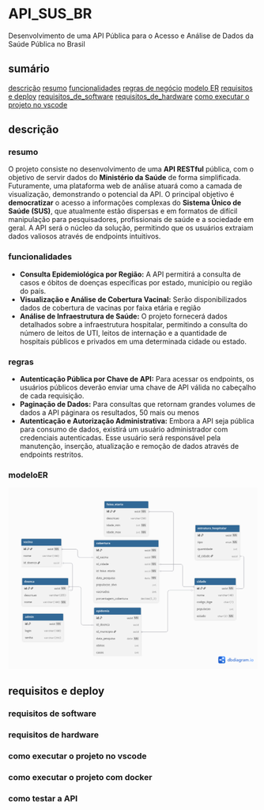 # API_SUS_BR
Desenvolvimento de uma API Pública para o Acesso e Análise de Dados da Saúde Pública no Brasil

## sumário
[descrição](#descrição)
  [resumo](#resumo)
  [funcionalidades](#funcionalidades)
  [regras de negócio](#regras)
  [modelo ER](#modeloER)
[requisitos e deploy](#requisitos_e_deploy)
  [requisitos_de_software](#requisitos-de-software)
  [requisitos_de_hardware](#requisitos-de-hardware)
  [como executar o projeto no vscode](#como-executar-o-projeto-no-vscode)

## descrição

### resumo
  O projeto consiste no desenvolvimento de uma **API RESTful** pública, com o objetivo de servir dados do **Ministério da Saúde** de forma simplificada. Futuramente, uma plataforma web de análise atuará como a camada de visualização, demonstrando o potencial da API. O principal objetivo é **democratizar** o acesso a informações complexas do **Sistema Único de Saúde (SUS)**, que atualmente estão dispersas e em formatos de difícil manipulação para pesquisadores, profissionais de saúde e a sociedade em geral.
A API será o núcleo da solução, permitindo que os usuários extraiam dados valiosos através de endpoints intuitivos.

### funcionalidades
  - **Consulta Epidemiológica por Região:** A API permitirá a consulta de casos e óbitos de doenças específicas por estado, município ou região do país.
  - **Visualização e Análise de Cobertura Vacinal:** Serão disponibilizados dados de cobertura de vacinas por faixa etária e região
  - **Análise de Infraestrutura de Saúde:** O projeto fornecerá dados detalhados sobre a infraestrutura hospitalar, permitindo a consulta do número de leitos de UTI, leitos de internação e a quantidade de hospitais públicos e privados em uma determinada cidade ou estado.

### regras
  - **Autenticação Pública por Chave de API:** Para acessar os endpoints, os usuários públicos deverão enviar uma chave de API válida no cabeçalho de cada requisição.
  - **Paginação de Dados:** Para consultas que retornam grandes volumes de dados a API páginara os resultados, 50 mais ou menos
  - **Autenticação e Autorização Administrativa:** Embora a API seja pública para consumo de dados, existirá um usuário administrador com credenciais autenticadas. Esse usuário será responsável pela manutenção, inserção, atualização e remoção de dados através de endpoints restritos.

### modeloER
  ![imagem do modelo er](docs/modeloER.png)
  
## requisitos e deploy

### requisitos de software

### requisitos de hardware

### como executar o projeto no vscode

### como executar o projeto com docker

### como testar a API
